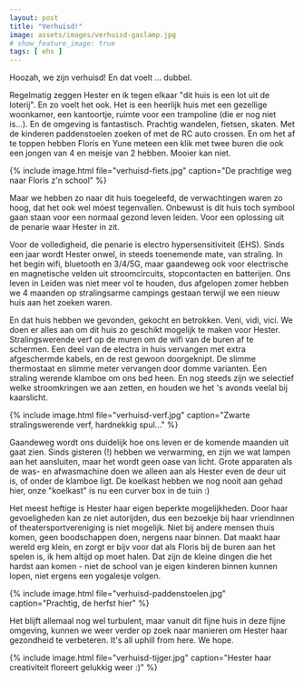 ```yaml
---
layout: post
title: "Verhuisd!"
image: assets/images/verhuisd-gaslamp.jpg
# show_feature_image: true
tags: [ ehs ]
---
```


Hoozah, we zijn verhuisd! En dat voelt ... dubbel.

Regelmatig zeggen Hester en ik tegen elkaar "dit huis is een lot uit de loterij". En zo voelt het ook. Het is een heerlijk huis met een gezellige woonkamer, een kantoortje, ruimte voor een trampoline (die er nog niet is...). En de omgeving is fantastisch. Prachtig wandelen, fietsen, skaten. Met de kinderen paddenstoelen zoeken of met de RC auto crossen. En om het af te toppen hebben Floris en Yune meteen een klik met twee buren die ook een jongen van 4 en meisje van 2 hebben. Mooier kan niet.

{% include image.html file="verhuisd-fiets.jpg" caption="De prachtige weg naar Floris z'n school" %}

Maar we hebben zo naar dit huis toegeleefd, de verwachtingen waren zo hoog, dat het ook wel móest tegenvallen. Onbewust is dit huis toch symbool gaan staan voor een normaal gezond leven leiden. Voor een oplossing uit de penarie waar Hester in zit.

Voor de volledigheid, die penarie is electro hypersensitiviteit (EHS). Sinds een jaar wordt Hester onwel, in steeds toenemende mate, van straling. In het begin wifi, bluetooth en 3/4/5G, maar gaandeweg ook voor electrische en magnetische velden uit stroomcircuits, stopcontacten en batterijen. Ons leven in Leiden was niet meer vol te houden, dus afgelopen zomer hebben we 4 maanden op stralingsarme campings gestaan terwijl we een nieuw huis aan het zoeken waren.

En dat huis hebben we gevonden, gekocht en betrokken. Veni, vidi, vici. We doen er alles aan om dit huis zo geschikt mogelijk te maken voor Hester. Stralingswerende verf op de muren om de wifi van de buren af te schermen. Een deel van de electra in huis vervangen met extra afgeschermde kabels, en de rest gewoon doorgeknipt. De slimme thermostaat en slimme meter vervangen door domme varianten. Een straling werende klamboe om ons bed heen. En nog steeds zijn we selectief welke stroomkringen we aan zetten, en houden we het 's avonds veelal bij kaarslicht.

{% include image.html file="verhuisd-verf.jpg" caption="Zwarte stralingswerende verf, hardnekkig spul..." %}

Gaandeweg wordt ons duidelijk hoe ons leven er de komende maanden uit gaat zien. Sinds gisteren (!) hebben we verwarming, en zijn we wat lampen aan het aansluiten, maar het wordt geen oase van licht. Grote apparaten als de was- en afwasmachine doen we alleen aan als Hester even de deur uit is, of onder de klamboe ligt. De koelkast hebben we nog nooit aan gehad hier, onze "koelkast" is nu een curver box in de tuin :)

Het meest heftige is Hester haar eigen beperkte mogelijkheden. Door haar gevoeligheden kan ze niet autorijden, dus een bezoekje bij haar vriendinnen of theatersportvereniging is niet mogelijk. Niet bij andere mensen thuis komen, geen boodschappen doen, nergens naar binnen. Dat maakt haar wereld erg klein, en zorgt er bijv voor dat als Floris bij de buren aan het spelen is, ik hem altijd op moet halen. Dat zijn de kleine dingen die het hardst aan komen - niet de school van je eigen kinderen binnen kunnen lopen, niet ergens een yogalesje volgen.

{% include image.html file="verhuisd-paddenstoelen.jpg" caption="Prachtig, de herfst hier" %}

Het blijft allemaal nog wel turbulent, maar vanuit dit fijne huis in deze fijne omgeving, kunnen we weer verder op zoek naar manieren om Hester haar gezondheid te verbeteren. It's all uphill from here. We hope.

{% include image.html file="verhuisd-tijger.jpg" caption="Hester haar creativiteit floreert gelukkig weer :)" %}
